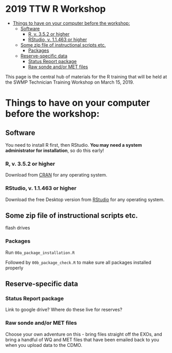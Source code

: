 2019 TTW R Workshop
================

-   [Things to have on your computer before the workshop:](#things-to-have-on-your-computer-before-the-workshop)
    -   [Software](#software)
        -   [R, v. 3.5.2 or higher](#r-v.-3.5.2-or-higher)
        -   [RStudio, v. 1.1.463 or higher](#rstudio-v.-1.1.463-or-higher)
    -   [Some zip file of instructional scripts etc.](#some-zip-file-of-instructional-scripts-etc.)
        -   [Packages](#packages)
    -   [Reserve-specific data](#reserve-specific-data)
        -   [Status Report package](#status-report-package)
        -   [Raw sonde and/or MET files](#raw-sonde-andor-met-files)

This page is the central hub of materials for the R training that will be held at the SWMP Technician Training Workshop on March 15, 2019.

Things to have on your computer before the workshop:
====================================================

Software
--------

You need to install R first, then RStudio. **You may need a system administrator for installation**, so do this early!

### R, v. 3.5.2 or higher

Download from [CRAN](https://cran.r-project.org/) for any operating system.

### RStudio, v. 1.1.463 or higher

Download the free Desktop version from [RStudio](https://www.rstudio.com/products/rstudio/download/) for any operating system.

Some zip file of instructional scripts etc.
-------------------------------------------

flash drives

### Packages

Run `00a_package_installation.R`

Followed by `00b_package_check.R` to make sure all packages installed properly

Reserve-specific data
---------------------

### Status Report package

Link to google drive? Where do these live for reserves?

### Raw sonde and/or MET files

Choose your own adventure on this - bring files straight off the EXOs, and bring a handful of WQ and MET files that have been emailed back to you when you upload data to the CDMO.
